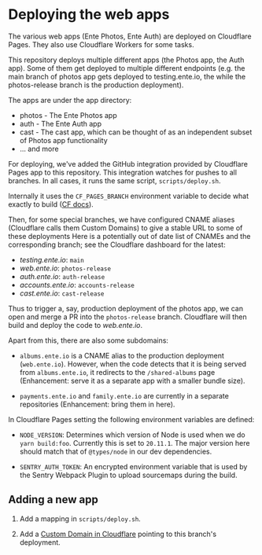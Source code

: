 # Deploying the web apps

The various web apps (Ente Photos, Ente Auth) are deployed on Cloudflare Pages.
They also use Cloudflare Workers for some tasks.

This repository deploys multiple different apps (the Photos app, the Auth app).
Some of them get deployed to multiple different endpoints (e.g. the main branch
of photos app gets deployed to testing.ente.io, the while the photos-release
branch is the production deployment).

The apps are under the app directory:

- photos - The Ente Photos app
- auth - The Ente Auth app
- cast - The cast app, which can be thought of as an independent subset of
  Photos app functionality
- ... and more

For deploying, we've added the GitHub integration provided by Cloudflare Pages
app to this repository. This integration watches for pushes to all branches. In
all cases, it runs the same script, `scripts/deploy.sh`.

Internally it uses the `CF_PAGES_BRANCH` environment variable to decide what
exactly to build ([CF
docs](https://developers.cloudflare.com/pages/how-to/build-commands-branches/)).

Then, for some special branches, we have configured CNAME aliases (Cloudflare
calls them Custom Domains) to give a stable URL to some of these deployments
Here is a potentially out of date list of CNAMEs and the corresponding branch;
see the Cloudflare dashboard for the latest:

- _testing.ente.io_: `main`
- _web.ente.io_: `photos-release`
- _auth.ente.io_: `auth-release`
- _accounts.ente.io_: `accounts-release`
- _cast.ente.io_: `cast-release`

Thus to trigger a, say, production deployment of the photos app, we can open and
merge a PR into the `photos-release` branch. Cloudflare will then build and
deploy the code to _web.ente.io_.

Apart from this, there are also some subdomains:

- `albums.ente.io` is a CNAME alias to the production deployment
  (`web.ente.io`). However, when the code detects that it is being served from
  `albums.ente.io`, it redirects to the `/shared-albums` page (Enhancement:
  serve it as a separate app with a smaller bundle size).

- `payments.ente.io` and `family.ente.io` are currently in a separate
  repositories (Enhancement: bring them in here).

In Cloudflare Pages setting the following environment variables are defined:

- `NODE_VERSION`: Determines which version of Node is used when we do `yarn
  build:foo`. Currently this is set to `20.11.1`. The major version here should
  match that of `@types/node` in our dev dependencies.

- `SENTRY_AUTH_TOKEN`: An encrypted environment variable that is used by the
  Sentry Webpack Plugin to upload sourcemaps during the build.

## Adding a new app

1. Add a mapping in `scripts/deploy.sh`.

2. Add a [Custom Domain in
   Cloudflare](https://developers.cloudflare.com/pages/how-to/custom-branch-aliases/)
   pointing to this branch's deployment.
